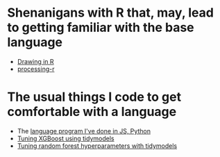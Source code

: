 # Shenanigans with R that, may, lead to getting familiar with the base language
* [Drawing in R](https://dbsloan.github.io/TS2019/exercises/r_figure_drawing.html#:~:text=You%20are%20probably%20familiar%20with,for%20drawing%20shapes%20and%20graphics.)
* [processing-r](https://processing-r.github.io/tutorials/gettingstarted/)
  
# The usual things I code to get comfortable with a language
* The [language program I've done in JS, Python](https://github.com/Niarfe/eo-notebooks/tree/master/code/all_things_language)
* [Tuning XGBoost using tidymodels](https://www.youtube.com/watch?v=hpudxAmxHSM)
* [Tuning random forest hyperparameters with tidymodels](https://www.youtube.com/watch?app=desktop&v=ts5bRZ7pRKQ)
